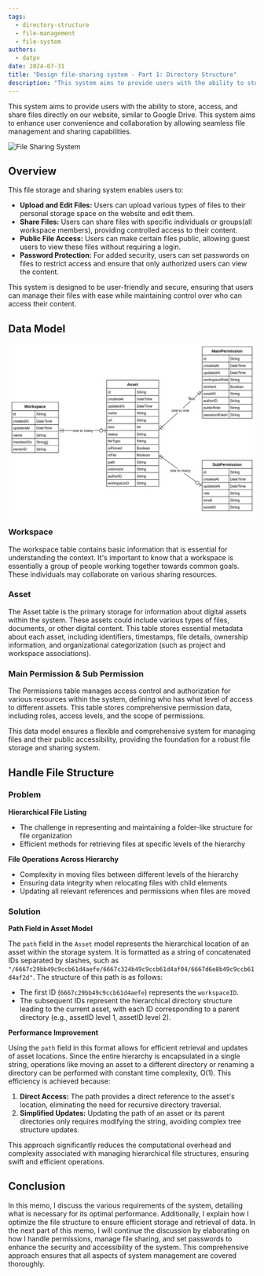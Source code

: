 ```yaml
---
tags:
  - directory-structure
  - file-management
  - file-system
authors:
  - datpv
date: 2024-07-31
title: "Design file-sharing system - Part 1: Directory Structure"
description: "This system aims to provide users with the ability to store, access, and share files directly on our website, similar to Google Drive. This system aims to enhance user convenience and collaboration by allowing seamless file management and sharing capabilities."
---
```


This system aims to provide users with the ability to store, access, and share files directly on our website, similar to Google Drive. This system aims to enhance user convenience and collaboration by allowing seamless file management and sharing capabilities.

![File Sharing System](assets/design-file-sharing-system_1.webp)

## Overview

This file storage and sharing system enables users to:

- **Upload and Edit Files:** Users can upload various types of files to their personal storage space on the website and edit them.
- **Share Files:** Users can share files with specific individuals or groups(all workspace members), providing controlled access to their content.
- **Public File Access:** Users can make certain files public, allowing guest users to view these files without requiring a login.
- **Password Protection:** For added security, users can set passwords on files to restrict access and ensure that only authorized users can view the content.

This system is designed to be user-friendly and secure, ensuring that users can manage their files with ease while maintaining control over who can access their content.

## Data Model

![Data model](assets/design-file-sharing-system_2.webp)

### Workspace

The workspace table contains basic information that is essential for understanding the context. It's important to know that a workspace is essentially a group of people working together towards common goals. These individuals may collaborate on various sharing resources.

### Asset

The Asset table is the primary storage for information about digital assets within the system. These assets could include various types of files, documents, or other digital content. This table stores essential metadata about each asset, including identifiers, timestamps, file details, ownership information, and organizational categorization (such as project and workspace associations).

### Main Permission & Sub Permission

The Permissions table manages access control and authorization for various resources within the system, defining who has what level of access to different assets. This table stores comprehensive permission data, including roles, access levels, and the scope of permissions.

This data model ensures a flexible and comprehensive system for managing files and their public accessibility, providing the foundation for a robust file storage and sharing system.

## Handle File Structure

### Problem

**Hierarchical File Listing**

- The challenge in representing and maintaining a folder-like structure for file organization
- Efficient methods for retrieving files at specific levels of the hierarchy

**File Operations Across Hierarchy**

- Complexity in moving files between different levels of the hierarchy
- Ensuring data integrity when relocating files with child elements
- Updating all relevant references and permissions when files are moved

### Solution

**Path Field in Asset Model**

The `path` field in the `Asset` model represents the hierarchical location of an asset within the storage system. It is formatted as a string of concatenated IDs separated by slashes, such as `"/6667c29bb49c9ccb61d4aefe/6667c324b49c9ccb61d4af04/6667d6e8b49c9ccb61d4af2d"`. The structure of this path is as follows:

- The first ID (`6667c29bb49c9ccb61d4aefe`) represents the `workspaceID`.
- The subsequent IDs represent the hierarchical directory structure leading to the current asset, with each ID corresponding to a parent directory (e.g., assetID level 1, assetID level 2).

**Performance Improvement**

Using the `path` field in this format allows for efficient retrieval and updates of asset locations. Since the entire hierarchy is encapsulated in a single string, operations like moving an asset to a different directory or renaming a directory can be performed with constant time complexity, O(1). This efficiency is achieved because:

1. **Direct Access:** The path provides a direct reference to the asset's location, eliminating the need for recursive directory traversal.
2. **Simplified Updates:** Updating the path of an asset or its parent directories only requires modifying the string, avoiding complex tree structure updates.

This approach significantly reduces the computational overhead and complexity associated with managing hierarchical file structures, ensuring swift and efficient operations.

## Conclusion

In this memo, I discuss the various requirements of the system, detailing what is necessary for its optimal performance. Additionally, I explain how I optimize the file structure to ensure efficient storage and retrieval of data. In the next part of this memo, I will continue the discussion by elaborating on how I handle permissions, manage file sharing, and set passwords to enhance the security and accessibility of the system. This comprehensive approach ensures that all aspects of system management are covered thoroughly.